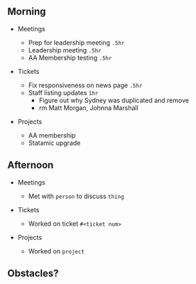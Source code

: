 ## Morning

- Meetings
    - Prep for leadership meeting `.5hr`
    - Leadership meeting `.5hr`
    - AA Membership testing `.5hr`


- Tickets
    - Fix responsiveness on news page `.5hr`
    - Staff listing updates `1hr`
        - Figure out why Sydney was duplicated and remove
        - rm Matt Morgan, Johnna Marshall


- Projects
    - AA membership
    - Statamic upgrade


## Afternoon

- Meetings
    - Met with `person` to discuss `thing`


- Tickets
    - Worked on ticket `#<ticket num>`


- Projects
    - Worked on `project`


## Obstacles?
